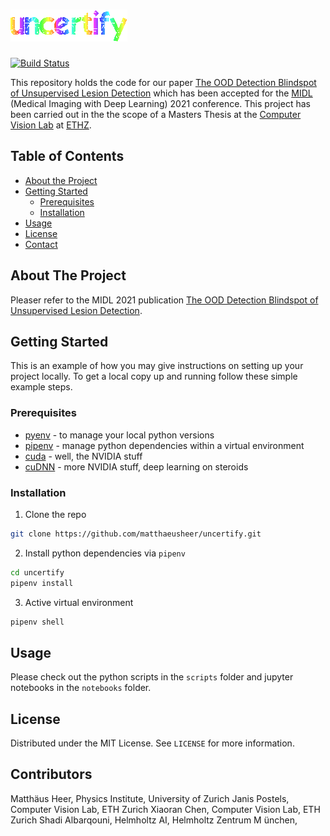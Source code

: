 # ![](assets/uncertify.gif)
[![Build Status](https://travis-ci.com/matthaeusheer/uncertify.svg?token=bUEVgaJ1xLP8HNxuqXvL&branch=master)](https://travis-ci.com/matthaeusheer/uncertify)

This repository holds the code for our paper [The OOD Detection Blindspot of Unsupervised Lesion Detection](https://openreview.net/forum?id=ZDD2TbZn7X1) which has been accepted for the [MIDL](https://2021.midl.io/) (Medical Imaging with Deep Learning) 2021 conference. This project has been carried out in the the scope of a Masters Thesis at the [Computer Vision Lab](https://vision.ee.ethz.ch/) at [ETHZ](https://ethz.ch/en.html).


<!-- TABLE OF CONTENTS -->
## Table of Contents
* [About the Project](#about-the-project)
* [Getting Started](#getting-started)
  * [Prerequisites](#prerequisites)
  * [Installation](#installation)
* [Usage](#usage)
* [License](#license)
* [Contact](#contact)


<!-- ABOUT THE PROJECT -->
## About The Project
Pleaser refer to the MIDL 2021 publication [The OOD Detection Blindspot of Unsupervised Lesion Detection](https://openreview.net/forum?id=ZDD2TbZn7X1).

<!-- GETTING STARTED -->
## Getting Started

This is an example of how you may give instructions on setting up your project locally.
To get a local copy up and running follow these simple example steps.


### Prerequisites
- [pyenv](https://github.com/pyenv/pyenv) - to manage your local python versions
- [pipenv](https://github.com/pypa/pipenv) - manage python dependencies within a virtual environment
- [cuda](https://developer.nvidia.com/cuda-toolkit) - well, the NVIDIA stuff
- [cuDNN](https://developer.nvidia.com/cudnn) - more NVIDIA stuff, deep learning on steroids


### Installation

1. Clone the repo
```sh
git clone https://github.com/matthaeusheer/uncertify.git
```
2. Install python dependencies via `pipenv`
```sh
cd uncertify
pipenv install
```
3. Active virtual environment
```sh
pipenv shell
```


<!-- USAGE EXAMPLES -->
## Usage
Please check out the python scripts in the `scripts` folder and jupyter notebooks in the `notebooks` folder.


<!-- LICENSE -->
## License
Distributed under the MIT License. See `LICENSE` for more information.


<!-- CONTACT -->
## Contributors
Matthäus Heer, Physics Institute, University of Zurich
Janis Postels, Computer Vision Lab, ETH Zurich
Xiaoran Chen, Computer Vision Lab, ETH Zurich
Shadi Albarqouni, Helmholtz AI, Helmholtz Zentrum M ̈unchen,

